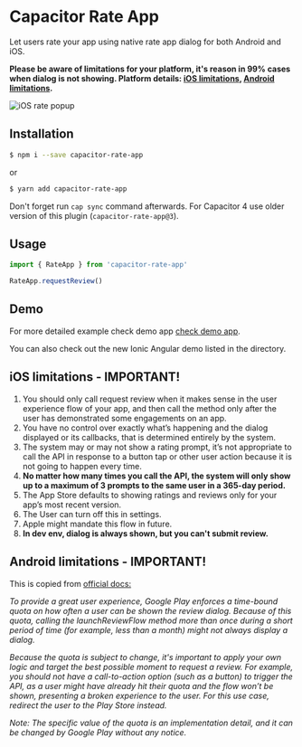# Capacitor Rate App

Let users rate your app using native rate app dialog for both Android and iOS.

**Please be aware of limitations for your platform, it's reason in 99% cases when dialog is not showing. Platform details: [iOS limitations](#ios-limitations---important), [Android limitations](#android-limitations---important).**

![iOS rate popup](https://i2.wp.com/9to5mac.com/wp-content/uploads/sites/6/2017/01/simulator-screen-shot-25-jan-2017-12-47-41.jpg?resize=800%2C0&quality=82&strip=all&ssl=1)

## Installation

```bash
$ npm i --save capacitor-rate-app
```

or

```bash
$ yarn add capacitor-rate-app
```

Don't forget run `cap sync` command afterwards. For Capacitor 4 use older version of this plugin (`capacitor-rate-app@3`).

## Usage

```js
import { RateApp } from 'capacitor-rate-app'

RateApp.requestReview()
```

## Demo

For more detailed example check demo app [check demo app](https://github.com/Nodonisko/rate-app-demo).

You can also check out the new Ionic Angular demo listed in the directory.

## iOS limitations - IMPORTANT!

1. You should only call request review when it makes sense in the user experience flow of your app, and then call the method only after the user has demonstrated some engagements on an app.
2. You have no control over exactly what’s happening and the dialog displayed or its callbacks, that is determined entirely by the system.
3. The system may or may not show a rating prompt, it’s not appropriate to call the API in response to a button tap or other user action because it is not going to happen every time.
4. **No matter how many times you call the API, the system will only show up to a maximum of 3 prompts to the same user in a 365-day period.**
5. The App Store defaults to showing ratings and reviews only for your app’s most recent version.
6. The User can turn off this in settings.
7. Apple might mandate this flow in future.
8. **In dev env, dialog is always shown, but you can't submit review.**

## Android limitations - IMPORTANT!

This is copied from [official docs:](https://developer.android.com/guide/playcore/in-app-review#quotas)

_To provide a great user experience, Google Play enforces a time-bound quota on how often a user can be shown the review dialog. Because of this quota, calling the launchReviewFlow method more than once during a short period of time (for example, less than a month) might not always display a dialog._

_Because the quota is subject to change, it's important to apply your own logic and target the best possible moment to request a review. For example, you should not have a call-to-action option (such as a button) to trigger the API, as a user might have already hit their quota and the flow won’t be shown, presenting a broken experience to the user. For this use case, redirect the user to the Play Store instead._

_Note: The specific value of the quota is an implementation detail, and it can be changed by Google Play without any notice._
